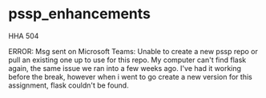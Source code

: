 # pssp_enhancements
HHA 504

ERROR:
Msg sent on Microsoft Teams:
Unable to create a new pssp repo or pull an existing one up to use for this repo. My computer can't find flask again, the same issue we ran into a few weeks ago. I've had it working before the break, however when i went to go create a new version for this assignment, flask couldn't be found.